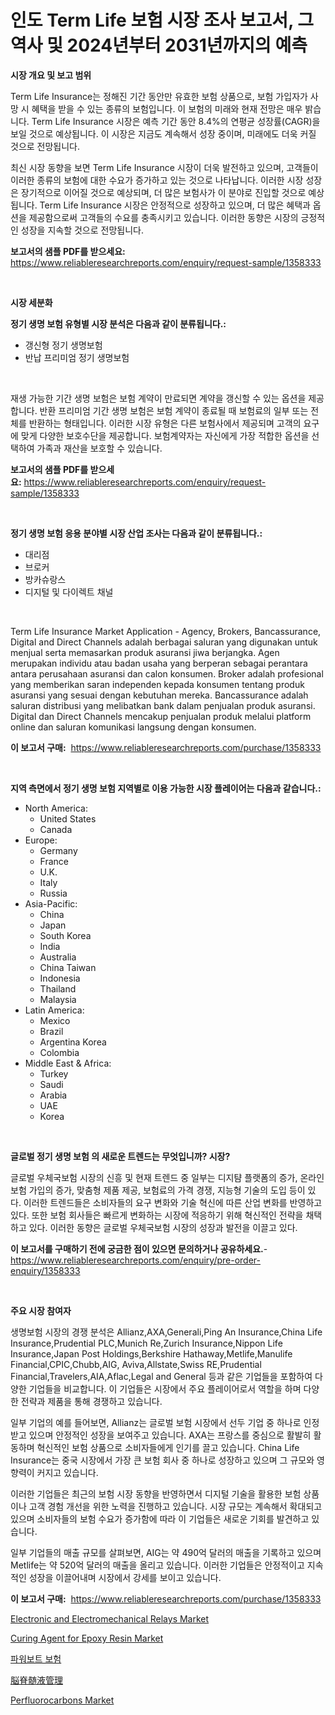 <p><h1>인도 Term Life 보험 시장 조사 보고서, 그 역사 및 2024년부터 2031년까지의 예측</h1></p><p><strong>시장 개요 및 보고 범위</strong></p>
<p><p>Term Life Insurance는 정해진 기간 동안만 유효한 보험 상품으로, 보험 가입자가 사망 시 혜택을 받을 수 있는 종류의 보험입니다. 이 보험의 미래와 현재 전망은 매우 밝습니다. Term Life Insurance 시장은 예측 기간 동안 8.4%의 연평균 성장률(CAGR)을 보일 것으로 예상됩니다. 이 시장은 지금도 계속해서 성장 중이며, 미래에도 더욱 커질 것으로 전망됩니다.</p><p>최신 시장 동향을 보면 Term Life Insurance 시장이 더욱 발전하고 있으며, 고객들이 이러한 종류의 보험에 대한 수요가 증가하고 있는 것으로 나타납니다. 이러한 시장 성장은 장기적으로 이어질 것으로 예상되며, 더 많은 보험사가 이 분야로 진입할 것으로 예상됩니다. Term Life Insurance 시장은 안정적으로 성장하고 있으며, 더 많은 혜택과 옵션을 제공함으로써 고객들의 수요를 충족시키고 있습니다. 이러한 동향은 시장의 긍정적인 성장을 지속할 것으로 전망됩니다.</p></p>
<p><strong>보고서의 샘플 PDF를 받으세요:</strong> <a href="https://www.reliableresearchreports.com/enquiry/request-sample/1358333">https://www.reliableresearchreports.com/enquiry/request-sample/1358333</a></p>
<p>&nbsp;</p>
<p><strong>시장 세분화</strong></p>
<p><strong>정기 생명 보험 유형별 시장 분석은 다음과 같이 분류됩니다.:</strong></p>
<p><ul><li>갱신형 정기 생명보험</li><li>반납 프리미엄 정기 생명보험</li></ul></p>
<p>&nbsp;</p>
<p><p>재생 가능한 기간 생명 보험은 보험 계약이 만료되면 계약을 갱신할 수 있는 옵션을 제공합니다. 반환 프리미엄 기간 생명 보험은 보험 계약이 종료될 때 보험료의 일부 또는 전체를 반환하는 형태입니다. 이러한 시장 유형은 다른 보험사에서 제공되며 고객의 요구에 맞게 다양한 보호수단을 제공합니다. 보험계약자는 자신에게 가장 적합한 옵션을 선택하여 가족과 재산을 보호할 수 있습니다.</p></p>
<p><strong>보고서의 샘플 PDF를 받으세요:</strong>&nbsp;<a href="https://www.reliableresearchreports.com/enquiry/request-sample/1358333">https://www.reliableresearchreports.com/enquiry/request-sample/1358333</a></p>
<p>&nbsp;</p>
<p><strong> 정기 생명 보험 응용 분야별 시장 산업 조사는 다음과 같이 분류됩니다.:</strong></p>
<p><ul><li>대리점</li><li>브로커</li><li>방카슈랑스</li><li>디지털 및 다이렉트 채널</li></ul></p>
<p>&nbsp;</p>
<p><p>Term Life Insurance Market Application - Agency, Brokers, Bancassurance, Digital and Direct Channels adalah berbagai saluran yang digunakan untuk menjual serta memasarkan produk asuransi jiwa berjangka. Agen merupakan individu atau badan usaha yang berperan sebagai perantara antara perusahaan asuransi dan calon konsumen. Broker adalah profesional yang memberikan saran independen kepada konsumen tentang produk asuransi yang sesuai dengan kebutuhan mereka. Bancassurance adalah saluran distribusi yang melibatkan bank dalam penjualan produk asuransi. Digital dan Direct Channels mencakup penjualan produk melalui platform online dan saluran komunikasi langsung dengan konsumen.</p></p>
<p><strong>이 보고서 구매:</strong>&nbsp; <a href="https://www.reliableresearchreports.com/purchase/1358333">https://www.reliableresearchreports.com/purchase/1358333</a></p>
<p>&nbsp;</p>
<p><strong>지역 측면에서 정기 생명 보험 지역별로 이용 가능한 시장 플레이어는 다음과 같습니다.:</strong></p>
<p><ul>
    <li>
        North America:
        <ul>
            <li>United States</li>
            <li>Canada</li>
        </ul>
    </li>
    <li>
        Europe:
        <ul>
            <li>Germany</li>
            <li>France</li>
            <li>U.K.</li>
            <li>Italy</li>
            <li>Russia</li>
        </ul>
    </li>
    <li>
        Asia-Pacific:
        <ul>
            <li>China</li>
            <li>Japan</li>
            <li>South Korea</li>
            <li>India</li>
            <li>Australia</li>
            <li>China Taiwan</li>
            <li>Indonesia</li>
            <li>Thailand</li>
            <li>Malaysia</li>
        </ul>
    </li>
    <li>
        Latin America:
        <ul>
            <li>Mexico</li>
            <li>Brazil</li>
            <li>Argentina Korea</li>
            <li>Colombia</li>
        </ul>
    </li>
    <li>
        Middle East & Africa:
        <ul>
            <li>Turkey</li>
            <li>Saudi</li>
            <li>Arabia</li>
            <li>UAE</li>
            <li>Korea</li>
        </ul>
    </li>
    </ul></p>
<p>&nbsp;</p>
<p><strong>글로벌 정기 생명 보험 의 새로운 트렌드는 무엇입니까? 시장?</strong></p>
<p><p>글로벌 우체국보험 시장의 신흥 및 현재 트렌드 중 일부는 디지턈 플랫폼의 증가, 온라인 보험 가입의 증가, 맞춤형 제품 제공, 보험료의 가격 경쟁, 지능형 기술의 도입 등이 있다. 이러한 트렌드들은 소비자들의 요구 변화와 기술 혁신에 따른 산업 변화를 반영하고 있다. 또한 보험 회사들은 빠르게 변화하는 시장에 적응하기 위해 혁신적인 전략을 채택하고 있다. 이러한 동향은 글로벌 우체국보험 시장의 성장과 발전을 이끌고 있다.</p></p>
<p><strong>이 보고서를 구매하기 전에 궁금한 점이 있으면 문의하거나 공유하세요.</strong>- <a href="https://www.reliableresearchreports.com/enquiry/pre-order-enquiry/1358333">https://www.reliableresearchreports.com/enquiry/pre-order-enquiry/1358333</a></p>
<p>&nbsp;</p>
<p><strong>주요 시장 참여자</strong></p>
<p><p>생명보험 시장의 경쟁 분석은 Allianz,AXA,Generali,Ping An Insurance,China Life Insurance,Prudential PLC,Munich Re,Zurich Insurance,Nippon Life Insurance,Japan Post Holdings,Berkshire Hathaway,Metlife,Manulife Financial,CPIC,Chubb,AIG, Aviva,Allstate,Swiss RE,Prudential Financial,Travelers,AIA,Aflac,Legal and General 등과 같은 기업들을 포함하여 다양한 기업들을 비교합니다. 이 기업들은 시장에서 주요 플레이어로서 역할을 하며 다양한 전략과 제품을 통해 경쟁하고 있습니다.</p><p>일부 기업의 예를 들어보면, Allianz는 글로벌 보험 시장에서 선두 기업 중 하나로 인정받고 있으며 안정적인 성장을 보여주고 있습니다. AXA는 프랑스를 중심으로 활발히 활동하며 혁신적인 보험 상품으로 소비자들에게 인기를 끌고 있습니다. China Life Insurance는 중국 시장에서 가장 큰 보험 회사 중 하나로 성장하고 있으며 그 규모와 영향력이 커지고 있습니다.</p><p>이러한 기업들은 최근의 보험 시장 동향을 반영하면서 디지털 기술을 활용한 보험 상품이나 고객 경험 개선을 위한 노력을 진행하고 있습니다. 시장 규모는 계속해서 확대되고 있으며 소비자들의 보험 수요가 증가함에 따라 이 기업들은 새로운 기회를 발견하고 있습니다.</p><p>일부 기업들의 매출 규모를 살펴보면, AIG는 약 490억 달러의 매출을 기록하고 있으며 Metlife는 약 520억 달러의 매출을 올리고 있습니다. 이러한 기업들은 안정적이고 지속적인 성장을 이끌어내며 시장에서 강세를 보이고 있습니다.</p></p>
<p><strong>이 보고서 구매:</strong>&nbsp;&nbsp;<a href="https://www.reliableresearchreports.com/purchase/1358333">https://www.reliableresearchreports.com/purchase/1358333</a></p>
<p><p><a href="https://issuu.com/reportprime-2/docs/electronic-and-electromechanical-relays-market-siz">Electronic and Electromechanical Relays Market</a></p><p><a href="https://github.com/jhcraigie/Market-Research-Report-List-2/blob/main/curing-agent-for-epoxy-resin-market.md">Curing Agent for Epoxy Resin Market</a></p><p><a href="https://github.com/vsn7qpua81q/Market-Research-Report-List-1/blob/main/3077253193143.md">파워보트 보험</a></p><p><a href="https://github.com/adcxff01450218/Market-Research-Report-List-1/blob/main/6733504193359.md">脳脊髄液管理</a></p><p><a href="https://github.com/PeterParrish5/Market-Research-Report-List-3/blob/main/perfluorocarbons-market.md">Perfluorocarbons Market</a></p></p>
